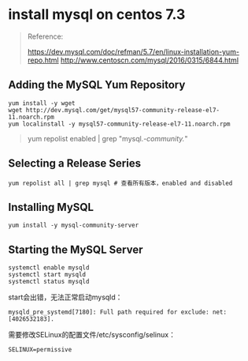 # install mysql on centos 7.3 

> Reference: 
>
> https://dev.mysql.com/doc/refman/5.7/en/linux-installation-yum-repo.html
> http://www.centoscn.com/mysql/2016/0315/6844.html

## Adding the MySQL Yum Repository

```shell
yum install -y wget
wget http://dev.mysql.com/get/mysql57-community-release-el7-11.noarch.rpm
yum localinstall -y mysql57-community-release-el7-11.noarch.rpm
```

> yum repolist enabled | grep "mysql.*-community.*"

## Selecting a Release Series

```shell
yum repolist all | grep mysql # 查看所有版本，enabled and disabled
```

##  Installing MySQL

```shell
yum install -y mysql-community-server 
```

## Starting the MySQL Server

```
systemctl enable mysqld
systemctl start mysqld
systemctl status mysqld
```
start会出错，无法正常启动mysqld：

```
mysqld_pre_systemd[7180]: Full path required for exclude: net:[4026532183].
```

需要修改SELinux的配置文件/etc/sysconfig/selinux：

```
SELINUX=permissive
```

